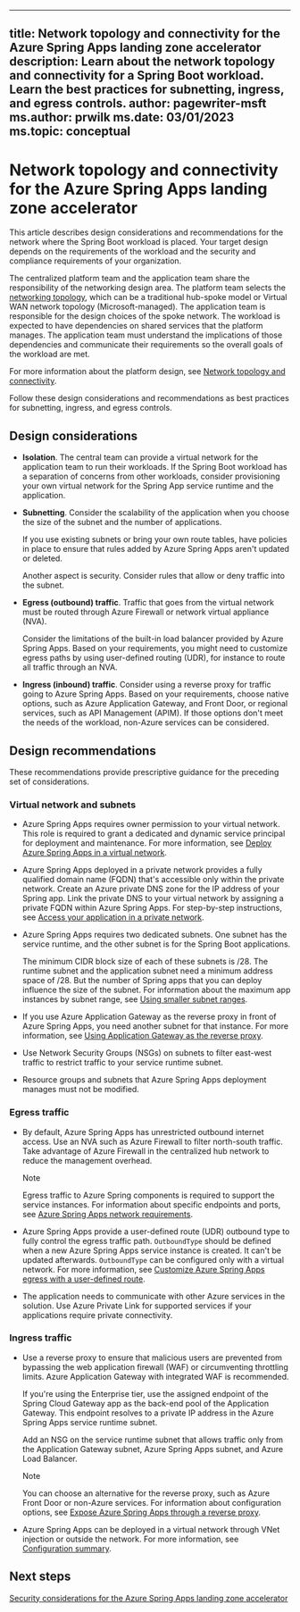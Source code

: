 ---
title: Network topology and connectivity for the Azure Spring Apps landing zone accelerator
description: Learn about the network topology and connectivity for a Spring Boot workload. Learn the best practices for subnetting, ingress, and egress controls.
author: pagewriter-msft
ms.author: prwilk
ms.date: 03/01/2023
ms.topic: conceptual
--

# Network topology and connectivity for the Azure Spring Apps landing zone accelerator

This article describes design considerations and recommendations for the network where the Spring Boot workload is placed. Your target design depends on the requirements of the workload and the security and compliance requirements of your organization.  

The centralized platform team and the application team share the responsibility of the networking design area. The platform team selects the [networking topology](/azure/cloud-adoption-framework/ready/landing-zone/design-area/network-topology-and-connectivity#topology), which can be a traditional hub-spoke model or Virtual WAN network topology (Microsoft-managed). The application team is responsible for the design choices of the spoke network. The workload is expected to have dependencies on shared services that the platform manages. The application team must understand the implications of those dependencies and communicate their requirements so the overall goals of the workload are met.

For more information about the platform design, see [Network topology and connectivity](/azure/cloud-adoption-framework/ready/landing-zone/design-area/network-topology-and-connectivity).

Follow these design considerations and recommendations as best practices for subnetting, ingress, and egress controls.

## Design considerations

- **Isolation**. The central team can provide a virtual network for the application team to run their workloads. If the Spring Boot workload has a separation of concerns from other workloads, consider provisioning your own virtual network for the Spring App service runtime and the application.

- **Subnetting**.  Consider the scalability of the application when you choose the size of the subnet and the number of applications.

    If you use existing subnets or bring your own route tables, have policies in place to ensure that rules added by Azure Spring Apps aren't updated or deleted.

    Another aspect is security. Consider rules that allow or deny traffic into the subnet.

- **Egress (outbound) traffic**. Traffic that goes from the virtual network must be routed through Azure Firewall or network virtual appliance (NVA).

    Consider the limitations of the built-in load balancer provided by Azure Spring Apps. Based on your requirements, you might need to customize egress paths by using user-defined routing (UDR), for instance to route all traffic through an NVA.

- **Ingress (inbound) traffic**. Consider using a reverse proxy for traffic going to Azure Spring Apps. Based on your requirements, choose native options, such as Azure Application Gateway, and Front Door, or regional services, such as API Management (APIM). If those options don't meet the needs of the workload, non-Azure services can be considered.

## Design recommendations

These recommendations provide prescriptive guidance for the preceding set of considerations.

### Virtual network and subnets

- Azure Spring Apps requires owner permission to your virtual network. This role is required to grant a dedicated and dynamic service principal for deployment and maintenance. For more information, see [Deploy Azure Spring Apps in a virtual network](/azure/spring-apps/how-to-deploy-in-azure-virtual-network).

- Azure Spring Apps deployed in a private network provides a fully qualified domain name (FQDN) that's accessible only within the private network. Create an Azure private DNS zone for the IP address of your Spring app. Link the private DNS to your virtual network by assigning a private FQDN within Azure Spring Apps. For step-by-step instructions, see [Access your application in a private network](/azure/spring-apps/access-app-virtual-network).

- Azure Spring Apps requires two dedicated subnets. One subnet has the service runtime, and the other subnet is for the Spring Boot applications.

    The minimum CIDR block size of each of these subnets is /28. The runtime subnet and the application subnet need a minimum address space of /28. But the number of Spring apps that you can deploy influence the size of the subnet. For information about the maximum app instances by subnet range, see [Using smaller subnet ranges](/azure/spring-apps/how-to-deploy-in-azure-virtual-network?tabs=azure-portal#using-smaller-subnet-ranges).

- If you use Azure Application Gateway as the reverse proxy in front of Azure Spring Apps, you need another subnet for that instance. For more information, see [Using Application Gateway as the reverse proxy](/azure/architecture/reference-architectures/microservices/spring-cloud-reverse-proxy#scenario-1-using-application-gateway-as-the-reverse-proxy).

- Use Network Security Groups (NSGs) on subnets to filter east-west traffic to restrict traffic to your service runtime subnet.

- Resource groups and subnets that Azure Spring Apps deployment manages must not be modified.

### Egress traffic

- By default, Azure Spring Apps has unrestricted outbound internet access. Use an NVA such as Azure Firewall to filter north-south traffic. Take advantage of Azure Firewall in the centralized hub network to reduce the management overhead.

    > [!NOTE]
    >Egress traffic to Azure Spring components is required to support the service instances. For information about specific endpoints and ports, see [Azure Spring Apps network requirements](/azure/spring-apps/vnet-customer-responsibilities#azure-spring-apps-network-requirements).

- Azure Spring Apps provide a user-defined route (UDR) outbound type to fully control the egress traffic path. `OutboundType` should be defined when a new Azure Spring Apps service instance is created. It can't be updated afterwards. `OutboundType` can be configured only with a virtual network. For more information, see [Customize Azure Spring Apps egress with a user-defined route](/azure/spring-apps/concept-outbound-type).

- The application needs to communicate with other Azure services in the solution. Use Azure Private Link for supported services if your applications require private connectivity.

### Ingress traffic

- Use a reverse proxy to ensure that malicious users are prevented from bypassing the web application firewall (WAF) or circumventing throttling limits. Azure Application Gateway with integrated WAF is recommended.

    If you're using the Enterprise tier, use the assigned endpoint of the Spring Cloud Gateway app as the back-end pool of the Application Gateway. This endpoint resolves to a private IP address in the Azure Spring Apps service runtime subnet.

    Add an NSG on the service runtime subnet that allows traffic only from the Application Gateway subnet, Azure Spring Apps subnet, and Azure Load Balancer.

    > [!NOTE]
    > You can choose an alternative for the reverse proxy, such as Azure Front Door or non-Azure services. For information about configuration options, see [Expose Azure Spring Apps through a reverse proxy](/azure/architecture/reference-architectures/microservices/spring-cloud-reverse-proxy).

- Azure Spring Apps can be deployed in a virtual network through VNet injection or outside the network. For more information, see [Configuration summary](/azure/architecture/reference-architectures/microservices/spring-cloud-reverse-proxy#configuration-summary).

## Next steps

[Security considerations for the Azure Spring Apps landing zone accelerator](./security.md)
